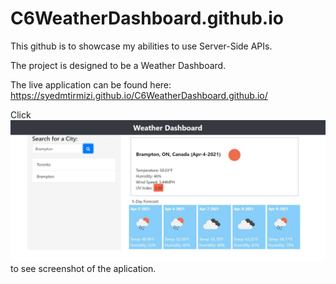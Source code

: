 # C6WeatherDashboard.github.io

This github is to showcase my abilities to use Server-Side APIs.

The project is designed to be a Weather Dashboard.

The live application can be found here: https://syedmtirmizi.github.io/C6WeatherDashboard.github.io/

Click ![here](https://github.com/syedmtirmizi/C6WeatherDashboard.github.io/blob/main/assets/images/Screenshot.JPG) to see screenshot of the aplication.
